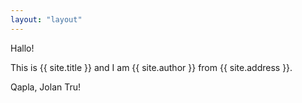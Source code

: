 ```yaml
---
layout: "layout"
---
```


Hallo!

This is {{ site.title }} and I am {{ site.author }} from {{ site.address }}.

Qapla, Jolan Tru!<br>

